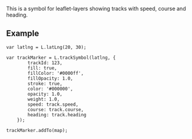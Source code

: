 This is a symbol for leaflet-layers showing tracks with speed, course and heading.

Example
-------

	var latlng = L.latLng(20, 30);

	var trackMarker = L.trackSymbol(latlng, {
        	trackId: 123,
       		fill: true,
        	fillColor: '#0000ff',
        	fillOpacity: 1.0,
        	stroke: true,
        	color: '#000000',
       		opacity: 1.0,
       		weight: 1.0,
        	speed: track.speed,
        	course: track.course,
        	heading: track.heading
      	});

	trackMarker.addTo(map);

